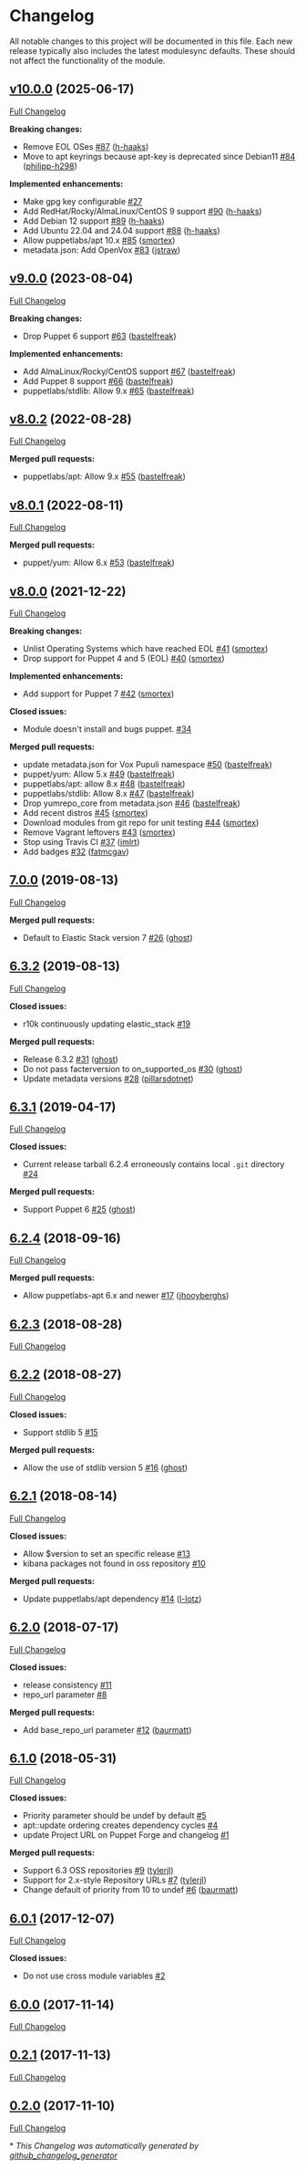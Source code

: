 # Changelog

All notable changes to this project will be documented in this file.
Each new release typically also includes the latest modulesync defaults.
These should not affect the functionality of the module.

## [v10.0.0](https://github.com/voxpupuli/puppet-elastic_stack/tree/v10.0.0) (2025-06-17)

[Full Changelog](https://github.com/voxpupuli/puppet-elastic_stack/compare/v9.0.0...v10.0.0)

**Breaking changes:**

- Remove EOL OSes [\#87](https://github.com/voxpupuli/puppet-elastic_stack/pull/87) ([h-haaks](https://github.com/h-haaks))
- Move to apt keyrings because apt-key is deprecated since Debian11 [\#84](https://github.com/voxpupuli/puppet-elastic_stack/pull/84) ([philipp-h298](https://github.com/philipp-h298))

**Implemented enhancements:**

- Make gpg key configurable [\#27](https://github.com/voxpupuli/puppet-elastic_stack/issues/27)
- Add RedHat/Rocky/AlmaLinux/CentOS 9 support [\#90](https://github.com/voxpupuli/puppet-elastic_stack/pull/90) ([h-haaks](https://github.com/h-haaks))
- Add Debian 12 support [\#89](https://github.com/voxpupuli/puppet-elastic_stack/pull/89) ([h-haaks](https://github.com/h-haaks))
- Add Ubuntu 22.04 and 24.04 support [\#88](https://github.com/voxpupuli/puppet-elastic_stack/pull/88) ([h-haaks](https://github.com/h-haaks))
- Allow puppetlabs/apt 10.x [\#85](https://github.com/voxpupuli/puppet-elastic_stack/pull/85) ([smortex](https://github.com/smortex))
- metadata.json: Add OpenVox [\#83](https://github.com/voxpupuli/puppet-elastic_stack/pull/83) ([jstraw](https://github.com/jstraw))

## [v9.0.0](https://github.com/voxpupuli/puppet-elastic_stack/tree/v9.0.0) (2023-08-04)

[Full Changelog](https://github.com/voxpupuli/puppet-elastic_stack/compare/v8.0.2...v9.0.0)

**Breaking changes:**

- Drop Puppet 6 support [\#63](https://github.com/voxpupuli/puppet-elastic_stack/pull/63) ([bastelfreak](https://github.com/bastelfreak))

**Implemented enhancements:**

- Add AlmaLinux/Rocky/CentOS support [\#67](https://github.com/voxpupuli/puppet-elastic_stack/pull/67) ([bastelfreak](https://github.com/bastelfreak))
- Add Puppet 8 support [\#66](https://github.com/voxpupuli/puppet-elastic_stack/pull/66) ([bastelfreak](https://github.com/bastelfreak))
- puppetlabs/stdlib: Allow 9.x [\#65](https://github.com/voxpupuli/puppet-elastic_stack/pull/65) ([bastelfreak](https://github.com/bastelfreak))

## [v8.0.2](https://github.com/voxpupuli/puppet-elastic_stack/tree/v8.0.2) (2022-08-28)

[Full Changelog](https://github.com/voxpupuli/puppet-elastic_stack/compare/v8.0.1...v8.0.2)

**Merged pull requests:**

- puppetlabs/apt: Allow 9.x [\#55](https://github.com/voxpupuli/puppet-elastic_stack/pull/55) ([bastelfreak](https://github.com/bastelfreak))

## [v8.0.1](https://github.com/voxpupuli/puppet-elastic_stack/tree/v8.0.1) (2022-08-11)

[Full Changelog](https://github.com/voxpupuli/puppet-elastic_stack/compare/v8.0.0...v8.0.1)

**Merged pull requests:**

- puppet/yum: Allow 6.x [\#53](https://github.com/voxpupuli/puppet-elastic_stack/pull/53) ([bastelfreak](https://github.com/bastelfreak))

## [v8.0.0](https://github.com/voxpupuli/puppet-elastic_stack/tree/v8.0.0) (2021-12-22)

[Full Changelog](https://github.com/voxpupuli/puppet-elastic_stack/compare/7.0.0...v8.0.0)

**Breaking changes:**

- Unlist Operating Systems which have reached EOL [\#41](https://github.com/voxpupuli/puppet-elastic_stack/pull/41) ([smortex](https://github.com/smortex))
- Drop support for Puppet 4 and 5 \(EOL\) [\#40](https://github.com/voxpupuli/puppet-elastic_stack/pull/40) ([smortex](https://github.com/smortex))

**Implemented enhancements:**

- Add support for Puppet 7 [\#42](https://github.com/voxpupuli/puppet-elastic_stack/pull/42) ([smortex](https://github.com/smortex))

**Closed issues:**

- Module doesn't install and bugs puppet. [\#34](https://github.com/voxpupuli/puppet-elastic_stack/issues/34)

**Merged pull requests:**

- update metadata.json for Vox Pupuli namespace [\#50](https://github.com/voxpupuli/puppet-elastic_stack/pull/50) ([bastelfreak](https://github.com/bastelfreak))
- puppet/yum: Allow 5.x [\#49](https://github.com/voxpupuli/puppet-elastic_stack/pull/49) ([bastelfreak](https://github.com/bastelfreak))
- puppetlabs/apt: allow 8.x [\#48](https://github.com/voxpupuli/puppet-elastic_stack/pull/48) ([bastelfreak](https://github.com/bastelfreak))
- puppetlabs/stdlib: Allow 8.x [\#47](https://github.com/voxpupuli/puppet-elastic_stack/pull/47) ([bastelfreak](https://github.com/bastelfreak))
- Drop yumrepo\_core from metadata.json [\#46](https://github.com/voxpupuli/puppet-elastic_stack/pull/46) ([bastelfreak](https://github.com/bastelfreak))
- Add recent distros [\#45](https://github.com/voxpupuli/puppet-elastic_stack/pull/45) ([smortex](https://github.com/smortex))
- Download modules from git repo for unit testing [\#44](https://github.com/voxpupuli/puppet-elastic_stack/pull/44) ([smortex](https://github.com/smortex))
- Remove Vagrant leftovers [\#43](https://github.com/voxpupuli/puppet-elastic_stack/pull/43) ([smortex](https://github.com/smortex))
- Stop using Travis CI [\#37](https://github.com/voxpupuli/puppet-elastic_stack/pull/37) ([jmlrt](https://github.com/jmlrt))
- Add badges [\#32](https://github.com/voxpupuli/puppet-elastic_stack/pull/32) ([fatmcgav](https://github.com/fatmcgav))

## [7.0.0](https://github.com/voxpupuli/puppet-elastic_stack/tree/7.0.0) (2019-08-13)

[Full Changelog](https://github.com/voxpupuli/puppet-elastic_stack/compare/6.3.2...7.0.0)

**Merged pull requests:**

- Default to Elastic Stack version 7 [\#26](https://github.com/voxpupuli/puppet-elastic_stack/pull/26) ([ghost](https://github.com/ghost))

## [6.3.2](https://github.com/voxpupuli/puppet-elastic_stack/tree/6.3.2) (2019-08-13)

[Full Changelog](https://github.com/voxpupuli/puppet-elastic_stack/compare/6.3.1...6.3.2)

**Closed issues:**

- r10k continuously updating elastic\_stack [\#19](https://github.com/voxpupuli/puppet-elastic_stack/issues/19)

**Merged pull requests:**

- Release 6.3.2 [\#31](https://github.com/voxpupuli/puppet-elastic_stack/pull/31) ([ghost](https://github.com/ghost))
- Do not pass facterversion to on\_supported\_os [\#30](https://github.com/voxpupuli/puppet-elastic_stack/pull/30) ([ghost](https://github.com/ghost))
- Update metadata versions [\#28](https://github.com/voxpupuli/puppet-elastic_stack/pull/28) ([pillarsdotnet](https://github.com/pillarsdotnet))

## [6.3.1](https://github.com/voxpupuli/puppet-elastic_stack/tree/6.3.1) (2019-04-17)

[Full Changelog](https://github.com/voxpupuli/puppet-elastic_stack/compare/6.2.4...6.3.1)

**Closed issues:**

- Current release tarball 6.2.4 erroneously contains local `.git` directory [\#24](https://github.com/voxpupuli/puppet-elastic_stack/issues/24)

**Merged pull requests:**

- Support Puppet 6 [\#25](https://github.com/voxpupuli/puppet-elastic_stack/pull/25) ([ghost](https://github.com/ghost))

## [6.2.4](https://github.com/voxpupuli/puppet-elastic_stack/tree/6.2.4) (2018-09-16)

[Full Changelog](https://github.com/voxpupuli/puppet-elastic_stack/compare/6.2.3...6.2.4)

**Merged pull requests:**

- Allow puppetlabs-apt 6.x and newer [\#17](https://github.com/voxpupuli/puppet-elastic_stack/pull/17) ([jhooyberghs](https://github.com/jhooyberghs))

## [6.2.3](https://github.com/voxpupuli/puppet-elastic_stack/tree/6.2.3) (2018-08-28)

[Full Changelog](https://github.com/voxpupuli/puppet-elastic_stack/compare/6.2.2...6.2.3)

## [6.2.2](https://github.com/voxpupuli/puppet-elastic_stack/tree/6.2.2) (2018-08-27)

[Full Changelog](https://github.com/voxpupuli/puppet-elastic_stack/compare/6.2.1...6.2.2)

**Closed issues:**

- Support stdlib 5 [\#15](https://github.com/voxpupuli/puppet-elastic_stack/issues/15)

**Merged pull requests:**

- Allow the use of stdlib version 5 [\#16](https://github.com/voxpupuli/puppet-elastic_stack/pull/16) ([ghost](https://github.com/ghost))

## [6.2.1](https://github.com/voxpupuli/puppet-elastic_stack/tree/6.2.1) (2018-08-14)

[Full Changelog](https://github.com/voxpupuli/puppet-elastic_stack/compare/6.2.0...6.2.1)

**Closed issues:**

- Allow $version to set an specific release  [\#13](https://github.com/voxpupuli/puppet-elastic_stack/issues/13)
- kibana packages not found in oss repository [\#10](https://github.com/voxpupuli/puppet-elastic_stack/issues/10)

**Merged pull requests:**

- Update puppetlabs/apt dependency [\#14](https://github.com/voxpupuli/puppet-elastic_stack/pull/14) ([l-lotz](https://github.com/l-lotz))

## [6.2.0](https://github.com/voxpupuli/puppet-elastic_stack/tree/6.2.0) (2018-07-17)

[Full Changelog](https://github.com/voxpupuli/puppet-elastic_stack/compare/6.1.0...6.2.0)

**Closed issues:**

- release consistency [\#11](https://github.com/voxpupuli/puppet-elastic_stack/issues/11)
- repo\_url parameter [\#8](https://github.com/voxpupuli/puppet-elastic_stack/issues/8)

**Merged pull requests:**

- Add base\_repo\_url parameter [\#12](https://github.com/voxpupuli/puppet-elastic_stack/pull/12) ([baurmatt](https://github.com/baurmatt))

## [6.1.0](https://github.com/voxpupuli/puppet-elastic_stack/tree/6.1.0) (2018-05-31)

[Full Changelog](https://github.com/voxpupuli/puppet-elastic_stack/compare/6.0.1...6.1.0)

**Closed issues:**

- Priority parameter should be undef by default [\#5](https://github.com/voxpupuli/puppet-elastic_stack/issues/5)
- apt::update ordering creates dependency cycles [\#4](https://github.com/voxpupuli/puppet-elastic_stack/issues/4)
- update Project URL on Puppet Forge and changelog [\#1](https://github.com/voxpupuli/puppet-elastic_stack/issues/1)

**Merged pull requests:**

- Support 6.3 OSS repositories [\#9](https://github.com/voxpupuli/puppet-elastic_stack/pull/9) ([tylerjl](https://github.com/tylerjl))
- Support for 2.x-style Repository URLs [\#7](https://github.com/voxpupuli/puppet-elastic_stack/pull/7) ([tylerjl](https://github.com/tylerjl))
- Change default of priority from 10 to undef [\#6](https://github.com/voxpupuli/puppet-elastic_stack/pull/6) ([baurmatt](https://github.com/baurmatt))

## [6.0.1](https://github.com/voxpupuli/puppet-elastic_stack/tree/6.0.1) (2017-12-07)

[Full Changelog](https://github.com/voxpupuli/puppet-elastic_stack/compare/6.0.0...6.0.1)

**Closed issues:**

- Do not use cross module variables [\#2](https://github.com/voxpupuli/puppet-elastic_stack/issues/2)

## [6.0.0](https://github.com/voxpupuli/puppet-elastic_stack/tree/6.0.0) (2017-11-14)

[Full Changelog](https://github.com/voxpupuli/puppet-elastic_stack/compare/0.2.1...6.0.0)

## [0.2.1](https://github.com/voxpupuli/puppet-elastic_stack/tree/0.2.1) (2017-11-13)

[Full Changelog](https://github.com/voxpupuli/puppet-elastic_stack/compare/0.2.0...0.2.1)

## [0.2.0](https://github.com/voxpupuli/puppet-elastic_stack/tree/0.2.0) (2017-11-10)

[Full Changelog](https://github.com/voxpupuli/puppet-elastic_stack/compare/5cfd57919eb0116c82d76a782697e02d7d93604d...0.2.0)



\* *This Changelog was automatically generated by [github_changelog_generator](https://github.com/github-changelog-generator/github-changelog-generator)*
